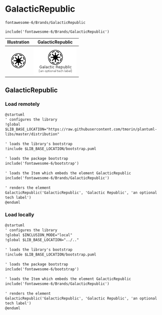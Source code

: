 # GalacticRepublic


```text
fontawesome-6/Brands/GalacticRepublic
```

```text
include('fontawesome-6/Brands/GalacticRepublic')
```



| Illustration | GalacticRepublic |
| :---: | :---: |
| ![illustration for Illustration](../../fontawesome-6/Brands/GalacticRepublic.png) | ![illustration for GalacticRepublic](../../fontawesome-6/Brands/GalacticRepublic.Local.png) |




## GalacticRepublic

### Load remotely
```plantuml
@startuml
' configures the library
!global $LIB_BASE_LOCATION="https://raw.githubusercontent.com/tmorin/plantuml-libs/master/distribution"

' loads the library's bootstrap
!include $LIB_BASE_LOCATION/bootstrap.puml

' loads the package bootstrap
include('fontawesome-6/bootstrap')

' loads the Item which embeds the element GalacticRepublic
include('fontawesome-6/Brands/GalacticRepublic')

' renders the element
GalacticRepublic('GalacticRepublic', 'Galactic Republic', 'an optional tech label')
@enduml
```

### Load locally
```plantuml
@startuml
' configures the library
!global $INCLUSION_MODE="local"
!global $LIB_BASE_LOCATION="../.."

' loads the library's bootstrap
!include $LIB_BASE_LOCATION/bootstrap.puml

' loads the package bootstrap
include('fontawesome-6/bootstrap')

' loads the Item which embeds the element GalacticRepublic
include('fontawesome-6/Brands/GalacticRepublic')

' renders the element
GalacticRepublic('GalacticRepublic', 'Galactic Republic', 'an optional tech label')
@enduml
```

